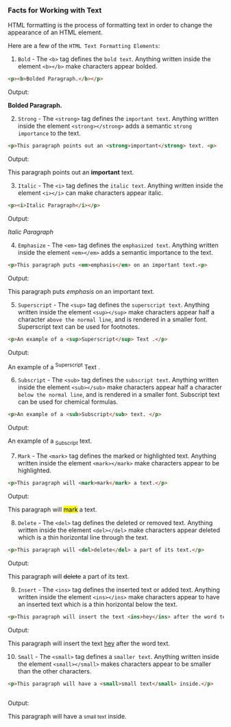 ### Facts for Working with Text

HTML formatting is the process of formatting text in order to change the appearance of an HTML element. 
    
Here are a few of the `HTML Text Formatting Elements`:

1. `Bold` - The `<b>` tag defines the `bold text`. Anything written inside the element `<b></b>` make characters appear bolded.

 ```html
<p><b>Bolded Paragraph.</b></p>

```
Output: 
<p><b>Bolded Paragraph.</b></p>

2. `Strong` - The `<strong>` tag defines the `important text`. Anything written inside the element `<strong></strong>` adds a semantic `strong importance` to the text. 

 ```html
<p>This paragraph points out an <strong>important</strong> text. <p>

 ```
 Output:
<p>This paragraph points out an <strong>important</strong> text. <p>

3. `Italic` - The `<i>` tag defines the `italic text`. Anything written inside the element `<i></i>` can make characters appear italic.

 ```html
<p><i>Italic Paragraph</i></p>

 ```
 Output:
<p><i>Italic Paragraph</i></p>

 4. `Emphasize` - The `<em>` tag defines the `emphasized text`. Anything written inside the element `<em></em>` adds a semantic importance to the text. 

```html
<p>This paragraph puts <em>emphasis</em> on an important text.<p>
 ```
Output:
<p>This paragraph puts <em>emphasis</em> on an important text.<p>

5. `Superscript` - The `<sup>` tag defines the `superscript text`. Anything written inside the element `<sup></sup>` make characters appear half a character `above the normal line`, and is rendered in a smaller font. Superscript text can be used for footnotes. 

```html
<p>An example of a <sup>Superscript</sup> Text .</p>

 ```
Output:
<p>An example of a <sup>Superscript</sup> Text .</p>

 6. `Subscript` - The `<sub>` tag defines the `subscript text`. Anything written inside the element `<sub></sub>` make characters appear half a character `below the normal line`, and is rendered in a smaller font. Subscript text can be used for chemical formulas.

```html
<p>An example of a <sub>Subscript</sub> text. </p>

 ```

 Output:
<p>An example of a <sub>Subscript</sub> text. </p>

7. `Mark` - The `<mark>` tag defines the marked or highlighted text. Anything written inside the element `<mark></mark>` make characters appear to be highlighted.

```html
<p>This paragraph will <mark>mark</mark> a text.</p>

 ``` 
 Output:
 <p>This paragraph will <mark>mark</mark> a text.</p>

8. `Delete` - The `<del>` tag defines the deleted or removed text. Anything written inside the element `<del></del>` make characters appear deleted which is a thin horizontal line through the text.

```html
<p>This paragraph will <del>delete</del> a part of its text.</p>

 ```
Output:
<p>This paragraph will <del>delete</del> a part of its text.</p>

 9. `Insert` - The `<ins>` tag defines the inserted text or added text. Anything written inside the element `<ins></ins>` make characters appear to have an inserted text which is a thin horizontal below the text. 

 ```html
 <p>This paragraph will insert the text <ins>hey</ins> after the word text.</p>

 ``` 
 Output:
<p>This paragraph will insert the text <ins>hey</ins> after the word text.</p>

10. `Small` - The `<small>` tag defines a `smaller text`. Anything written inside the element `<small></small>` makes characters appear to be smaller than the other characters.

 ```html
 <p>This paragraph will have a <small>small text</small> inside.</p>
    
 ```
Output:
<p>This paragraph will have a <small>small text</small> inside.</p>